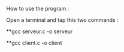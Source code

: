 How to use the program : 

Open a terminal and tap this two commands : 

**gcc serveur.c -o serveur

**gcc client.c -o client
